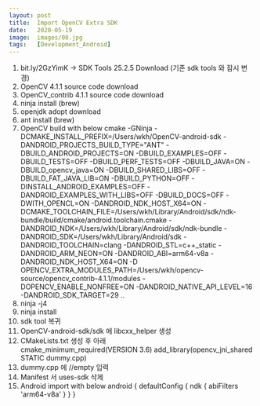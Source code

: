 ```yaml
---
layout: post
title:  Import OpenCV Extra SDK
date:   2020-05-19
image:  images/08.jpg
tags:   [Development_Android]
---
```


1. bit.ly/2GzYimK -> SDK Tools 25.2.5 Download (기존 sdk tools 와 잠시 변경)
2. OpenCV 4.1.1 source code download
3. OpenCV_contrib 4.1.1 source code download
4. ninja install (brew)
5. openjdk adopt download
6. ant install (brew)
7. OpenCV build with below 
cmake -GNinja -DCMAKE_INSTALL_PREFIX=/Users/wkh/OpenCV-android-sdk -DANDROID_PROJECTS_BUILD_TYPE="ANT" -DBUILD_ANDROID_PROJECTS=ON -DBUILD_EXAMPLES=OFF  -DBUILD_TESTS=OFF -DBUILD_PERF_TESTS=OFF -DBUILD_JAVA=ON -DBUILD_opencv_java=ON -DBUILD_SHARED_LIBS=OFF -DBUILD_FAT_JAVA_LIB=ON -DBUILD_PYTHON=OFF -DINSTALL_ANDROID_EXAMPLES=OFF -DANDROID_EXAMPLES_WITH_LIBS=OFF -DBUILD_DOCS=OFF -DWITH_OPENCL=ON -DANDROID_NDK_HOST_X64=ON -DCMAKE_TOOLCHAIN_FILE=/Users/wkh/Library/Android/sdk/ndk-bundle/build/cmake/android.toolchain.cmake -DANDROID_NDK=/Users/wkh/Library/Android/sdk/ndk-bundle -DANDROID_SDK=/Users/wkh/Library/Android/sdk -DANDROID_TOOLCHAIN=clang -DANDROID_STL=c++_static -DANDROID_ARM_NEON=ON -DANDROID_ABI=arm64-v8a -DANDROID_NDK_HOST_X64=ON -D OPENCV_EXTRA_MODULES_PATH=/Users/wkh/opencv-source/opencv_contrib-4.1.1/modules -DOPENCV_ENABLE_NONFREE=ON -DANDROID_NATIVE_API_LEVEL=16 -DANDROID_SDK_TARGET=29 ..
8. ninja -j4
9. ninja install
10. sdk tool 복귀
11. OpenCV-android-sdk/sdk 에 libcxx_helper 생성
12. CMakeLists.txt 생성 후 아래  
cmake_minimum_required(VERSION 3.6)
add_library(opencv_jni_shared STATIC dummy.cpp)
13. dummy.cpp 에 //empty 입력
14. Manifest 서 uses-sdk 삭제
15. Android import with below
android {
    defaultConfig {
        ndk {
            abiFilters 'arm64-v8a'
        }
    }
}
